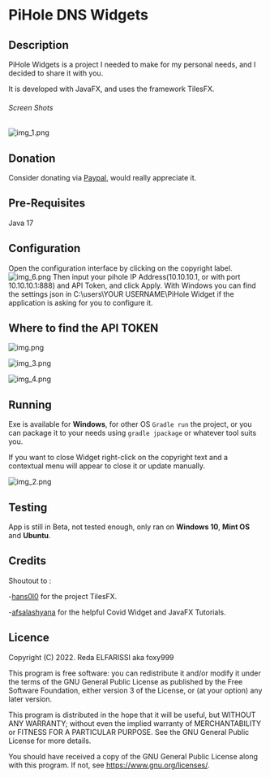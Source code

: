 # PiHole DNS Widgets

## Description
PiHole Widgets is a project I needed to make for my personal needs, and I decided to share it with you.

It is developed with JavaFX, and uses the framework TilesFX.

###### Screen Shots

![img_1.png](img_1.png)

## Donation
Consider donating via [Paypal](https://paypal.me/foxinflames), would really appreciate it.


## Pre-Requisites

Java 17

## Configuration

Open the configuration interface by clicking on the copyright label.
![img_6.png](img_6.png)
Then input your pihole IP Address(10.10.10.1, or with port 10.10.10.1:888) and API Token, and click Apply.
With Windows you can find the settings json in C:\users\YOUR USERNAME\PiHole Widget if the application is asking for you to configure it.

## Where to find the API TOKEN

![img.png](img.png)

![img_3.png](img_3.png)

![img_4.png](img_4.png)

## Running

Exe is available for **Windows**, for other OS `Gradle run` the project, or you can package it to your needs using `gradle jpackage` or whatever tool suits you.

If you want to close Widget right-click on the copyright text and a contextual menu will appear to close it or update manually.

![img_2.png](img_2.png)

## Testing

App is still in Beta, not tested enough, only ran on **Windows 10**, **Mint OS** and **Ubuntu**.


## Credits
<div>
Shoutout to :

-<a href="https://github.com/HanSolo/tilesfx" title="hans0l0">hans0l0</a> for the project TilesFX.
 
-<a href="https://github.com/afsalashyana" title="afsalashyana">afsalashyana</a> for the helpful Covid Widget and JavaFX Tutorials.

</div>

## Licence
Copyright (C) 2022.  Reda ELFARISSI aka foxy999


This program is free software: you can redistribute it and/or modify
it under the terms of the GNU General Public License as published by
the Free Software Foundation, either version 3 of the License, or
(at your option) any later version.

This program is distributed in the hope that it will be useful,
but WITHOUT ANY WARRANTY; without even the implied warranty of
MERCHANTABILITY or FITNESS FOR A PARTICULAR PURPOSE.  See the
GNU General Public License for more details.

You should have received a copy of the GNU General Public License
along with this program.  If not, see <https://www.gnu.org/licenses/>.         
